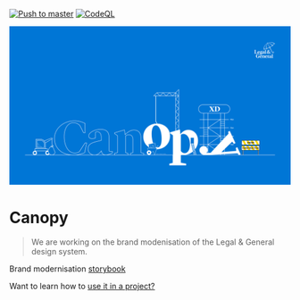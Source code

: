 [![Push to master](https://github.com/Legal-and-General/canopy/actions/workflows/master_push.yml/badge.svg)](https://github.com/Legal-and-General/canopy/actions/workflows/master_push.yml)
[![CodeQL](https://github.com/Legal-and-General/canopy/actions/workflows/codeql_analysis.yml/badge.svg?branch=master)](https://github.com/Legal-and-General/canopy/actions/workflows/codeql_analysis.yml)

![Canopy graphic](./assets/canopy-hero.png)

# Canopy

> We are working on the brand modenisation of the Legal & General design system.

Brand modernisation [storybook](https://legal-and-general.github.io/canopy/master-bm?path=/docs/welcome--docs)

Want to learn how to [use it in a project?](docs/USAGE.md)
